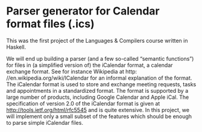 # Parser generator for Calendar format files (.ics)
This was the first project of the Languages \& Compilers course written in Haskell.

We will end up building a parser (and a few so-called “semantic functions”) for files in (a simplified version of) the iCalendar format, a calendar exchange format. See for instance Wikipedia at http: //en.wikipedia.org/wiki/ICalendar for an informal explanation of the format.
The iCalendar format is used to store and exchange meeting requests, tasks and appointments in a standardized format. The format is supported by a large number of products, including Google Calendar and Apple iCal. The specification of version 2.0 of the iCalendar format is given at http://tools.ietf.org/html/rfc5545 and is quite extensive. In this project, we will implement only a small subset of the features which should be enough to parse simple iCalendar files.
